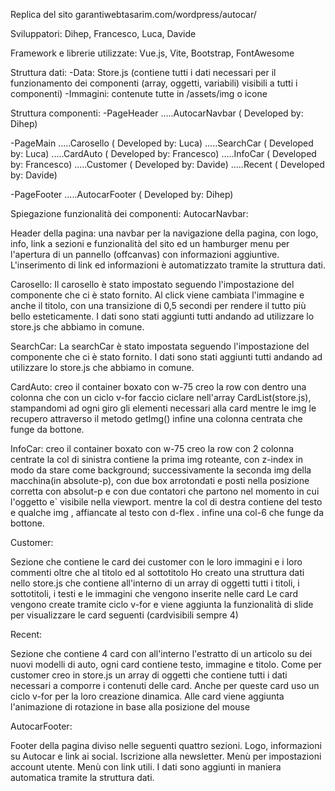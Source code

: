 <!-- Il layout è stato suddiviso nel seguente modo:
    Dihep: Header e Footer
    Luca: Main (Carosello e ricerca auto)
    Francesco: Main (Card auto e Info buy/sell)
    Davide: Main(Customer e recente)

Utilizziamo Bootstrap e FontAwesome:
    FontAwesome: <script src="https://kit.fontawesome.com/ee64cb3605.js" crossorigin="anonymous"></script>
    Bootstrap CSS: <link rel="stylesheet" href="https://cdnjs.cloudflare.com/ajax/libs/bootstrap/5.3.3/css/bootstrap.rtl.min.css" integrity="sha512-VNBisELNHh6+nfDjsFXDA6WgXEZm8cfTEcMtfOZdx0XTRoRbr/6Eqb2BjqxF4sNFzdvGIt+WqxKgn0DSfh2kcA==" crossorigin="anonymous" referrerpolicy="no-referrer">
    Bootstrap Javascript: <script src="https://cdn.jsdelivr.net/npm/bootstrap@5.2.3/dist/js/bootstrap.bundle.min.js" integrity="sha384-kenU1KFdBIe4zVF0s0G1M5b4hcpxyD9F7jL+jjXkk+Q2h455rYXK/7HAuoJl+0I4" crossorigin="anonymous"></script>

Componenti: 
    PageHeader: Navbar (Dihep)

    PageMain: Carosello, SearchCar( Luca)
              CardAuto, InfoCar (Francesco)
              Customer e Recent (Davide)

    PageFooter: Footer (Dihep)
(I componenti PageHeader - PageFooter li abbamo tutti, i sotto componenti invece li prendiamo da github)

Utilizziamo uno store.js per immagazzinare i vari dati.

Tutte le immagini le abbiamo messe nella cartella src/assets, creiamo le cartelle Icone e Img

Lo store.js lo abbiamo messo in src/data/

Da chiedere: la questione del me e ms che sono invertiti


Il carosello è stato impostato seguendo l'impostazione del componente che ci è stato fornito. 
    Al click viene cambiata l'immagine e anche il titolo, con una transizione di 0,5 secondi per rendere il tutto più bello esteticamente.
    I dati sono stati aggiunti tutti andando ad utilizzare lo store.js che abbiamo in comune.

La searchCar è stato impostata seguendo l'impostazione del componente che ci è stato fornito.
    I dati sono stati aggiunti tutti andando ad utilizzare lo store.js che abbiamo in comune. -->
<!-- ------------------------ SPIEGAZIONE PROGETTO ---------------------------- -->

Replica del sito garantiwebtasarim.com/wordpress/autocar/



Sviluppatori: Dihep, Francesco, Luca, Davide



Framework e librerie utilizzate: Vue.js, Vite, Bootstrap, FontAwesome



Struttura dati:
-Data: Store.js (contiene tutti i dati necessari per il funzionamento dei componenti (array, oggetti, variabili) visibili a tutti i componenti)
-Immagini: contenute tutte in /assets/img o icone



Struttura componenti:
-PageHeader
.....AutocarNavbar ( Developed by: Dihep)



-PageMain
.....Carosello ( Developed by: Luca)
.....SearchCar ( Developed by: Luca)
.....CardAuto ( Developed by: Francesco)
.....InfoCar ( Developed by: Francesco)
.....Customer ( Developed by: Davide)
.....Recent ( Developed by: Davide)



-PageFooter
.....AutocarFooter ( Developed by: Dihep)



Spiegazione funzionalità dei componenti:
AutocarNavbar:


Header della pagina: una navbar per la navigazione della pagina, con logo, info, link a sezioni e funzionalità del sito ed un hamburger menu per l'apertura di un pannello (offcanvas) con informazioni aggiuntive. L'inserimento di link ed informazioni è automatizzato tramite la struttura dati.


Carosello:
Il carosello è stato impostato seguendo l'impostazione del componente che ci è stato fornito.
Al click viene cambiata l'immagine e anche il titolo, con una transizione di 0,5 secondi per rendere il tutto più bello esteticamente.
I dati sono stati aggiunti tutti andando ad utilizzare lo store.js che abbiamo in comune.


SearchCar:
La searchCar è stato impostata seguendo l'impostazione del componente che ci è stato fornito.
I dati sono stati aggiunti tutti andando ad utilizzare lo store.js che abbiamo in comune.

CardAuto:
creo il container boxato con w-75
creo la row con dentro una colonna che con un ciclo v-for faccio ciclare nell'array CardList(store.js), stampandomi ad ogni giro gli elementi necessari alla card
mentre le img le recupero attraverso il metodo getImg()
infine una colonna centrata che funge da bottone.


InfoCar:
creo il container boxato con w-75
creo la row con 2 colonna centrate
la col di sinistra contiene la prima img roteante, con z-index in modo da stare come background; successivamente la seconda img della macchina(in absolute-p), con due box arrotondati e posti nella posizione corretta con absolut-p e con due contatori che partono nel momento in cui l'oggetto e` visibile nella viewport.
mentre la col di destra contiene del testo e qualche img , affiancate al testo con d-flex .
infine una col-6 che funge da bottone.


Customer:


Sezione che contiene le card dei customer con le loro immagini e i loro commenti oltre che al titolo ed al sottotitolo
Ho creato una struttura dati nello store.js che contiene all'interno di un array di oggetti tutti i titoli, i sottotitoli, i testi e le immagini che vengono inserite nelle card
Le card vengono create tramite ciclo v-for e viene aggiunta la funzionalità di slide per visualizzare le card seguenti (cardvisibili sempre 4)

Recent:


Sezione che contiene 4 card con all'interno l'estratto di un articolo su dei nuovi modelli di auto, ogni card contiene testo,   immagine e titolo. Come per customer creo in store.js un array di oggetti che contiene tutti i dati necessari a comporre i contenuti  delle card. Anche per queste card uso un ciclo v-for per la loro creazione dinamica. Alle card viene aggiunta l'animazione di    rotazione in base alla posizione del mouse


AutocarFooter:


Footer della pagina diviso nelle seguenti quattro sezioni.
Logo, informazioni su Autocar e link ai social.
Iscrizione alla newsletter.
Menù per impostazioni account utente.
Menù con link utili.
I dati sono aggiunti in maniera automatica tramite la struttura dati.
